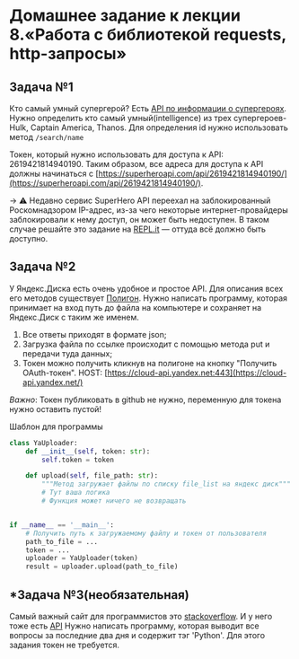 Домашнее задание к лекции 8.«Работа с библиотекой requests, http-запросы»
=========================================================================
Задача №1
---------
Кто самый умный супергерой? Есть [API по информации о супергероях](https://superheroapi.com/?ref=apilist.fun#appearance). Нужно определить кто самый умный(intelligence) из трех супергероев- Hulk, Captain America, Thanos. Для определения id нужно использовать метод `/search/name`

Токен, который нужно использовать для доступа к API: 2619421814940190.
Таким образом, все адреса для доступа к API должны начинаться с [https://superheroapi.com/api/2619421814940190/](https://superheroapi.com/api/2619421814940190/).

-> ⚠️ Недавно сервис SuperHero API переехал на заблокированный Роскомнадзором IP-адрес, из-за чего некоторые интернет-провайдеры заблокировали к нему доступ, он может быть недоступен. В таком случае решайте это задание на [REPL.it](https://repl.it/) — оттуда всё должно быть доступно.

Задача №2
---------
У Яндекс.Диска есть очень удобное и простое API. Для описания всех его методов существует [Полигон](https://yandex.ru/dev/disk/poligon/). Нужно написать программу, которая принимает на вход путь до файла на компьютере и сохраняет на Яндекс.Диск с таким же именем.

1. Все ответы приходят в формате json;
2. Загрузка файла по ссылке происходит с помощью метода put и передачи туда данных;
3. Токен можно получить кликнув на полигоне на кнопку "Получить OAuth-токен".
HOST: [https://cloud-api.yandex.net:443](https://cloud-api.yandex.net/)

*Важно*: Токен публиковать в github не нужно, переменную для токена нужно оставить пустой!

Шаблон для программы
```python
class YaUploader:
    def __init__(self, token: str):
        self.token = token

    def upload(self, file_path: str):
        """Метод загружает файлы по списку file_list на яндекс диск"""
        # Тут ваша логика
        # Функция может ничего не возвращать


if __name__ == '__main__':
    # Получить путь к загружаемому файлу и токен от пользователя
    path_to_file = ...
    token = ...
    uploader = YaUploader(token)
    result = uploader.upload(path_to_file)
```

\*Задача №3(необязательная)
--------------------------
Самый важный сайт для программистов это [stackoverflow](https://stackoverflow.com/). И у него тоже есть [API](https://api.stackexchange.com/docs) Нужно написать программу, которая выводит все вопросы за последние два дня и содержит тэг 'Python'. Для этого задания токен не требуется.
